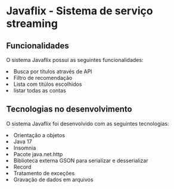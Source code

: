 # Javaflix - Sistema de serviço streaming

<h2>Funcionalidades</h2>
<p>O sistema Javaflix possui as seguintes funcionalidades:</p>
<li>Busca por títulos através de API</li>
<li>Filtro de recomendação</li>
<li>Lista com titúlos escolhidos</li>
<li>listar todas as contas</li>


<h2>Tecnologias no desenvolvimento</h2>
<p>O sistema Javaflix foi desenvolvido com as seguintes tecnologias:</p>
<li>Orientação a objetos</li>
<li>Java 17</li>
<li>Insomnia</li>
<li>Pacote java.net.http</li>
<li>Biblioteca externa GSON para serializar e desserializar</li>
<li>Record</li>
<li>Tratamento de exceções</li>
<li>Gravação de dados em arquivos</li>
